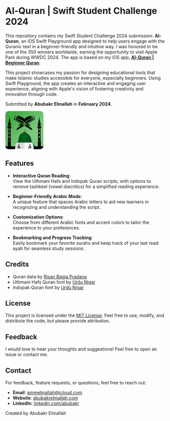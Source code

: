 # Al-Quran | Swift Student Challenge 2024

This repository contains my Swift Student Challenge 2024 submission: **Al-Quran**, an iOS Swift Playground app designed to help users engage with the Quranic text in a beginner-friendly and intuitive way. I was honored to be one of the 350 winners worldwide, earning the opportunity to visit Apple Park during WWDC 2024. The app is based on my iOS app, [**Al-Quran | Beginner Quran**](https://apps.apple.com/us/app/al-quran-beginner-quran/id6474894373?platform=iphone).

This project showcases my passion for designing educational tools that make Islamic studies accessible for everyone, especially beginners. Using Swift Playground, the app creates an interactive and engaging user experience, aligning with Apple's vision of fostering creativity and innovation through code.

Submitted by **Abubakr Elmallah** in **February 2024**.

<a href="https://apps.apple.com/us/app/al-quran-beginner-quran/id6474894373?platform=iphone">
  <img src="Logo.png" alt="Logo" width="120" style="border-radius:10px;"/>
</a>

## Features

- **Interactive Quran Reading**:  
  View the Uthmani Hafs and Indopak Quran scripts, with options to remove tashkeel (vowel diacritics) for a simplified reading experience.

- **Beginner-Friendly Arabic Mode**:  
  A unique feature that spaces Arabic letters to aid new learners in recognizing and understanding the script.

- **Customization Options**:  
  Choose from different Arabic fonts and accent colors to tailor the experience to your preferences.

- **Bookmarking and Progress Tracking**:  
  Easily bookmark your favorite surahs and keep track of your last read ayah for seamless study sessions.

## Credits

- Quran data by [Risan Bagja Pradana](https://github.com/risan/quran-json)
- Uthmani Hafs Quran font by [Urdu Nigar](https://urdunigaar.com/download/hafs-quran-ttf-font/)
- Indopak Quran font by [Urdu Nigar](https://urdunigaar.com/download/al-mushaf-arabic-font-ttf-font-download/)

## License

This project is licensed under the [MIT License](LICENSE). Feel free to use, modify, and distribute the code, but please provide attribution.

## Feedback

I would love to hear your thoughts and suggestions! Feel free to open an issue or contact me.

## Contact

For feedback, feature requests, or questions, feel free to reach out:
- **Email**: ammelmallah@icloud.com
- **Website**: [abubakrelmallah.com](https://abubakrelmallah.com/)
- **LinkedIn**: [linkedin.com/abubakr](https://www.linkedin.com/in/abubakr-elmallah-416a0b273/)

Created by Abubakr Elmallah
